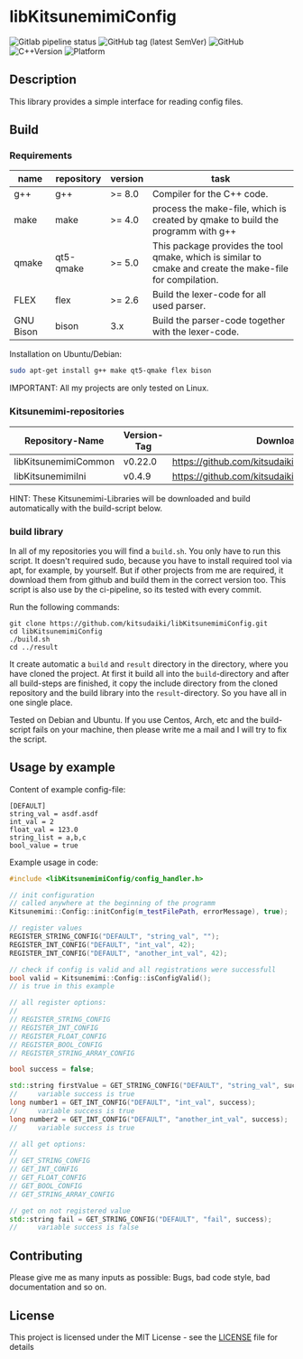 # libKitsunemimiConfig

![Gitlab pipeline status](https://img.shields.io/gitlab/pipeline/kitsudaiki/libKitsunemimiConfig?label=build%20and%20test&style=flat-square)
![GitHub tag (latest SemVer)](https://img.shields.io/github/v/tag/kitsudaiki/libKitsunemimiConfig?label=version&style=flat-square)
![GitHub](https://img.shields.io/github/license/kitsudaiki/libKitsunemimiConfig?style=flat-square)
![C++Version](https://img.shields.io/badge/c%2B%2B-17-blue?style=flat-square)
![Platform](https://img.shields.io/badge/platform-Linux--x64-lightgrey?style=flat-square)

## Description

This library provides a simple interface for reading config files.


## Build

### Requirements

name | repository | version | task
--- | --- | --- | ---
g++ | g++ | >= 8.0 | Compiler for the C++ code.
make | make | >= 4.0 | process the make-file, which is created by qmake to build the programm with g++
qmake | qt5-qmake | >= 5.0 | This package provides the tool qmake, which is similar to cmake and create the make-file for compilation.
FLEX | flex | >= 2.6 | Build the lexer-code for all used parser.
GNU Bison | bison | 3.x | Build the parser-code together with the lexer-code.

Installation on Ubuntu/Debian:

```bash
sudo apt-get install g++ make qt5-qmake flex bison
```

IMPORTANT: All my projects are only tested on Linux. 

### Kitsunemimi-repositories

Repository-Name | Version-Tag | Download-Path
--- | --- | ---
libKitsunemimiCommon | v0.22.0 |  https://github.com/kitsudaiki/libKitsunemimiCommon.git
libKitsunemimiIni | v0.4.9 | https://github.com/kitsudaiki/libKitsunemimiIni.git

HINT: These Kitsunemimi-Libraries will be downloaded and build automatically with the build-script below.

### build library

In all of my repositories you will find a `build.sh`. You only have to run this script. It doesn't required sudo, because you have to install required tool via apt, for example, by yourself. But if other projects from me are required, it download them from github and build them in the correct version too. This script is also use by the ci-pipeline, so its tested with every commit.


Run the following commands:

```
git clone https://github.com/kitsudaiki/libKitsunemimiConfig.git
cd libKitsunemimiConfig
./build.sh
cd ../result
```

It create automatic a `build` and `result` directory in the directory, where you have cloned the project. At first it build all into the `build`-directory and after all build-steps are finished, it copy the include directory from the cloned repository and the build library into the `result`-directory. So you have all in one single place.

Tested on Debian and Ubuntu. If you use Centos, Arch, etc and the build-script fails on your machine, then please write me a mail and I will try to fix the script.

## Usage by example

Content of example config-file:

```
[DEFAULT]
string_val = asdf.asdf
int_val = 2
float_val = 123.0
string_list = a,b,c
bool_value = true
```

Example usage in code:

```cpp
#include <libKitsunemimiConfig/config_handler.h>

// init configuration
// called anywhere at the beginning of the programm
Kitsunemimi::Config::initConfig(m_testFilePath, errorMessage), true);

// register values
REGISTER_STRING_CONFIG("DEFAULT", "string_val", "");
REGISTER_INT_CONFIG("DEFAULT", "int_val", 42);
REGISTER_INT_CONFIG("DEFAULT", "another_int_val", 42);

// check if config is valid and all registrations were successfull
bool valid = Kitsunemimi::Config::isConfigValid();
// is true in this example

// all register options:
//
// REGISTER_STRING_CONFIG
// REGISTER_INT_CONFIG
// REGISTER_FLOAT_CONFIG
// REGISTER_BOOL_CONFIG
// REGISTER_STRING_ARRAY_CONFIG

bool success = false;

std::string firstValue = GET_STRING_CONFIG("DEFAULT", "string_val", success);
//     variable success is true
long number1 = GET_INT_CONFIG("DEFAULT", "int_val", success);
//     variable success is true
long number2 = GET_INT_CONFIG("DEFAULT", "another_int_val", success);
//     variable success is true

// all get options:
//
// GET_STRING_CONFIG
// GET_INT_CONFIG
// GET_FLOAT_CONFIG
// GET_BOOL_CONFIG
// GET_STRING_ARRAY_CONFIG

// get on not registered value
std::string fail = GET_STRING_CONFIG("DEFAULT", "fail", success);
//     variable success is false
```

## Contributing

Please give me as many inputs as possible: Bugs, bad code style, bad documentation and so on.

## License

This project is licensed under the MIT License - see the [LICENSE](LICENSE) file for details
